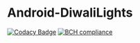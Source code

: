 # Android-DiwaliLights
[![Codacy Badge](https://api.codacy.com/project/badge/Grade/1f2955c0bee148c9870c9d5861e63df4)](https://www.codacy.com/app/sambhavjain2612/Android-DiwaliLights?utm_source=github.com&utm_medium=referral&utm_content=sambhav2612/Android-DiwaliLights&utm_campaign=badger)
[![BCH compliance](https://bettercodehub.com/edge/badge/sambhav2612/Android-DiwaliLights?branch=patch-3)](https://bettercodehub.com/)
